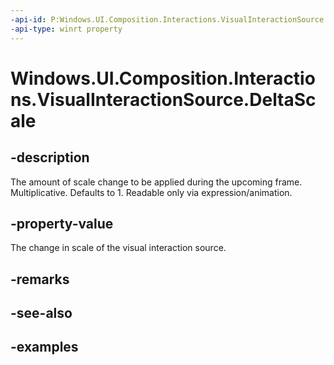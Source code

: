 ```yaml
---
-api-id: P:Windows.UI.Composition.Interactions.VisualInteractionSource.DeltaScale
-api-type: winrt property
---
```


<!-- Property syntax.
public float DeltaScale { get; }
-->

# Windows.UI.Composition.Interactions.VisualInteractionSource.DeltaScale

## -description
The amount of scale change to be applied during the upcoming frame. Multiplicative. Defaults to 1. Readable only via expression/animation.



## -property-value
The change in scale of the visual interaction source.

## -remarks

## -see-also

## -examples

